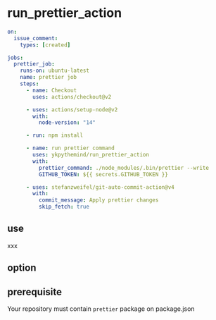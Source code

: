 # run_prettier_action

```yaml
on:
  issue_comment:
    types: [created]

jobs:
  prettier_job:
    runs-on: ubuntu-latest
    name: prettier job
    steps:
      - name: Checkout
        uses: actions/checkout@v2

      - uses: actions/setup-node@v2
        with:
          node-version: "14"

      - run: npm install

      - name: run prettier command
        uses: ykpythemind/run_prettier_action
        with:
          prettier_command: ./node_modules/.bin/prettier --write
          GITHUB_TOKEN: ${{ secrets.GITHUB_TOKEN }}

      - uses: stefanzweifel/git-auto-commit-action@v4
        with:
          commit_message: Apply prettier changes
          skip_fetch: true
```

## use

xxx

## option

## prerequisite

Your repository must contain `prettier` package on package.json


